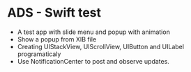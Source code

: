 # ADS - Swift test
- A test app with slide menu and popup with animation
- Show a popup from XIB file
- Creating UIStackView, UIScrollView, UIButton and UILabel programaticaly 
- Use NotificationCenter to post and observe updates.
